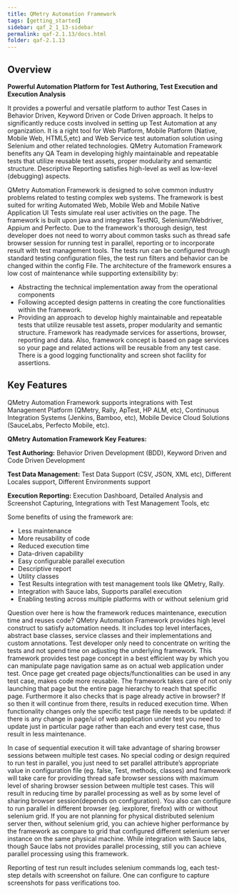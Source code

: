 ```yaml
---
title: QMetry Automation Framework
tags: [getting_started]
sidebar: qaf_2_1_13-sidebar
permalink: qaf-2.1.13/docs.html
folder: qaf-2.1.13
---
```

## Overview

**Powerful Automation Platform for Test Authoring, Test Execution and Execution Analysis**

It provides a powerful and versatile platform to author Test Cases in Behavior Driven, Keyword Driven or Code Driven approach. It helps to significantly reduce costs involved in setting up Test Automation at any organization. It is a right tool for Web Platform, Mobile Platform (Native, Mobile Web, HTML5,etc) and Web Service test automation solution using Selenium and other related technologies. QMetry Automation Framework benefits any QA Team in developing highly maintainable and repeatable tests that utilize reusable test assets, proper modularity and semantic structure. Descriptive Reporting satisfies high-level as well as low-level (debugging) aspects.

QMetry Automation Framework is designed to solve common industry problems related to testing complex web systems. The framework is best suited for writing Automated Web, Mobile Web and Mobile Native Application UI Tests simulate real user activities on the page.
The framework is built upon java and integrates TestNG, Selenium/Webdriver, Appium and Perfecto. Due to the framework's thorough design, test developer does not need to worry about common tasks such as thread safe browser session for running test in parallel, reporting or to incorporate result with test management tools. The tests run can be configured through standard testing configuration files, the test run filters and behavior can be changed within the config File.
The architecture of the framework ensures a low cost of maintenance while supporting extensibility by:

 * Abstracting the technical implementation away from the operational components
 * Following accepted design patterns in creating the core functionalities within the framework.
 * Providing an approach to develop highly maintainable and repeatable tests that utilize reusable test assets, proper modularity and semantic structure. Framework has readymade services for assertions, browser, reporting and data. Also, framework concept is based on page services so your page and related actions will be reusable from any test case. There is a good logging functionality and screen shot facility for assertions.


## Key Features

QMetry Automation Framework supports integrations with Test Management Platform (QMetry, Rally, ApTest, HP ALM, etc), Continuous Integration Systems (Jenkins, Bamboo, etc), Mobile Device Cloud Solutions (SauceLabs, Perfecto Mobile, etc). 

**QMetry Automation Framework Key Features:**

**Test Authoring:** Behavior Driven Development (BDD), Keyword Driven and Code Driven Development

**Test Data Management:** Test Data Support (CSV, JSON, XML etc), Different Locales support, Different Environments support

**Execution Reporting:** Execution Dashboard, Detailed Analysis and Screenshot Capturing, Integrations with Test Management Tools, etc

Some benefits of using the framework are:

 * Less maintenance
 * More reusability of code
 * Reduced execution time
 * Data-driven capability
 * Easy configurable parallel execution
 * Descriptive report
 * Utility classes
 * Test Results integration with test management tools like QMetry, Rally.
 * Integration with Sauce labs, Supports parallel execution
 * Enabling testing across multiple platforms with or without selenium grid

Question over here is how the framework reduces maintenance, execution time and reuses code?
QMetry Automation Framework provides high level construct to satisfy automation needs. It includes top level interfaces, abstract base classes, service classes and their implementations and custom annotations. Test developer only need to concentrate on writing the tests and not spend time on adjusting the underlying framework.
This framework provides test page concept in a best efficient way by which you can manipulate page navigation same as on actual web application under test. Once page get created page objects/functionalities can be used in any test case, makes code more reusable. The framework takes care of not only launching that page but the entire page hierarchy to reach that specific page. Furthermore it also checks that is page already active in browser? If so then it will continue from there, results in reduced execution time.
When functionality changes only the specific test page file needs to be updated: if there is any change in page/ui of web application under test you need to update just in particular page rather than each and every test case, thus result in less maintenance.


In case of sequential execution it will take advantage of sharing browser sessions between multiple test cases. No special coding or design required to run test in parallel, you just need to set parallel attribute’s appropriate value in configuration file (eg. false, Test, methods, classes) and framework will take care for providing thread safe browser sessions with maximum level of sharing browser session between multiple test cases.  This will result in reducing time by parallel processing as well as by some level of sharing browser session(depends on configuration). You also can configure to run parallel in different browser (eg. iexplorer, firefox) with or without selenium grid. If you are not planning for physical distributed selenium server then, without selenium grid, you can achieve higher performance by the framework as compare to grid that configured different selenium server instance on the same physical machine. While integration with Sauce labs, though Sauce labs not provides parallel processing, still you can achieve parallel processing using this framework.


Reporting of test run result includes selenium commands log, each test-step details with screenshot on failure. One can configure to capture screenshots for pass verifications too.

